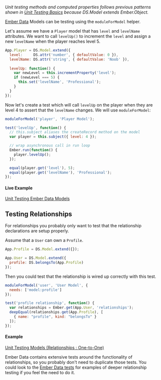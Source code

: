 _Unit testing methods and computed properties follows previous patterns shown 
in [Unit Testing Basics] because DS.Model extends Ember.Object._

[Ember Data] Models can be testing using the `moduleForModel` helper.

Let's assume we have a `Player` model that has `level` and `levelName` 
attributes. We want to call `levelUp()` to increment the `level` and assign a 
new `levelName` when the player reaches level 5.

```javascript
App.Player = DS.Model.extend({
  level:     DS.attr('number', { defaultValue: 0 }),
  levelName: DS.attr('string', { defaultValue: 'Noob' }),
  
  levelUp: function() {
    var newLevel = this.incrementProperty('level');
    if (newLevel === 5) {
      this.set('levelName', 'Professional');      
    }
  }
});
```

Now let's create a test which will call `levelUp` on the player when they are
level 4 to assert that the `levelName` changes. We will use `moduleForModel`:

```javascript
moduleForModel('player', 'Player Model');

test('levelUp', function() {
  // this.subject aliases the createRecord method on the model
  var player = this.subject({ level: 4 });

  // wrap asynchronous call in run loop
  Ember.run(function() {
    player.levelUp();
  });

  equal(player.get('level'), 5);
  equal(player.get('levelName'), 'Professional');
});
```

#### Live Example

<a class="jsbin-embed" href="http://jsbin.com/sucen/3/embed?output">Unit Testing 
Ember Data Models</a>

## Testing Relationships

For relationships you probably only want to test that the relationship
declarations are setup properly.

Assume that a `User` can own a `Profile`.

```javascript
App.Profile = DS.Model.extend({});

App.User = DS.Model.extend({
  profile: DS.belongsTo(App.Profile)
});
```

Then you could test that the relationship is wired up correctly
with this test.

```javascript
moduleForModel('user', 'User Model', {
  needs: ['model:profile']
});

test('profile relationship', function() {
  var relationships = Ember.get(App.User, 'relationships');
  deepEqual(relationships.get(App.Profile), [
    { name: "profile", kind: "belongsTo" }
  ]);
});
```

#### Example

<a class="jsbin-embed" href="http://jsbin.com/zoxoz/1/embed?output">Unit Testing Models (Relationships : One-to-One)</a>

<script src="http://static.jsbin.com/js/embed.js"></script>

Ember Data contains extensive tests around the functionality of
relationships, so you probably don't need to duplicate those tests.  You could
look to the [Ember Data tests] for examples of deeper relationship testing if you
feel the need to do it.

[Ember Data]: https://github.com/emberjs/data
[Unit Testing Basics]: /guides/testing/unit-testing-basics
[Ember Data tests]: https://github.com/emberjs/data/tree/master/packages/ember-data/tests